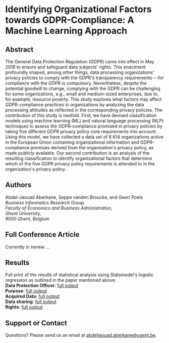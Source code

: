 # Identifying Organizational Factors towards GDPR-Compliance: A Machine Learning Approach

## Abstract

The General Data Protection Regulation (GDPR) came into effect in May 2018 to ensure and safeguard data subjects' rights. This enactment profoundly shaped, among other things,  data processing organizations' privacy policies to comply with the GDPR's transparency requirements---for compliance with the GDPR is compulsory. Nevertheless, despite the potential goodwill to change, complying with the GDPR can be challenging for some organizations, e.g., small and medium-sized enterprises, due to, for example, resource poverty. This study explores what factors may affect GDPR-compliance practices in organizations by analyzing the data processing attitudes as reflected in the corresponding privacy policies. The contribution of this study is twofold. First, we have devised classification models using machine learning (ML) and natural language processing (NLP) techniques to assess the GDPR-compliance promised in privacy policies by taking five different GDPR privacy policy core requirements into account. Using this model, we have collected a data set of 8 614 organizations active in the European Union containing organizational information and GDPR-compliance promises derived from the organization's privacy policy, as made publicly available. Our second contribution is an analysis of the resulting classification to identify organizational factors that determine which of the five GDPR privacy policy requirements is attended to in the organization's privacy policy.

## Authors

Abdel-Jaouad Aberkane, Seppe vanden Broucke, and Geert Poels\
_Business Informatics Research Group, \
Faculty of Economics and Business Administration, \
Ghent University, \
9000 Ghent, Belgium_

## Full Conference Article
Currently in review ...

## Results
Full print of the results of statistical analysis using Statsmodel's logistic regression as outlined in the paper mentioned above:\
**Data Protection Officer**: [full output](https://github.com/Aberkane/)\
**Purpose**: [full output](https://github.com/Aberkane/)\
**Acquired Data**: [full output](https://github.com/Aberkane/)\
**Data sharing**: [full output](https://github.com/Aberkane/)\
**Rights**: [full output](https://github.com/Aberkane/)

## Support or Contact

Questions? Please send us an email at [abdeljaouad.aberkane@ugent.be](abdeljaouad.aberkane@ugent.be).

<!-- ## Welcome to GitHub Pages

You can use the [editor on GitHub](https://github.com/Aberkane/GDPR-compliance/edit/gh-pages/index.md) to maintain and preview the content for your website in Markdown files.

Whenever you commit to this repository, GitHub Pages will run [Jekyll](https://jekyllrb.com/) to rebuild the pages in your site, from the content in your Markdown files.

### Markdown

Markdown is a lightweight and easy-to-use syntax for styling your writing. It includes conventions for

```markdown
Syntax highlighted code block

# Header 1
## Header 2
### Header 3

- Bulleted
- List

1. Numbered
2. List

**Bold** and _Italic_ and `Code` text

[Link](url) and ![Image](src)
```

For more details see [Basic writing and formatting syntax](https://docs.github.com/en/github/writing-on-github/getting-started-with-writing-and-formatting-on-github/basic-writing-and-formatting-syntax).

### Jekyll Themes

Your Pages site will use the layout and styles from the Jekyll theme you have selected in your [repository settings](https://github.com/Aberkane/GDPR-compliance/settings/pages). The name of this theme is saved in the Jekyll `_config.yml` configuration file.

### Support or Contact

Having trouble with Pages? Check out our [documentation](https://docs.github.com/categories/github-pages-basics/) or [contact support](https://support.github.com/contact) and we’ll help you sort it out.
 -->
